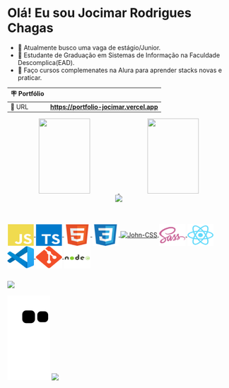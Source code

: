# Olá! Eu sou Jocimar Rodrigues Chagas


- 🔭 Atualmente busco uma vaga de estágio/Junior.
- 🌱 Estudante de Graduação em Sistemas de Informação na Faculdade Descomplica(EAD).
- 🍷 Faço cursos complemenates na Alura para aprender stacks novas e praticar.

| 🪧  Portfólio |     |
| -------------- | --- |
| 🚀 URL         | **https://portfolio-jocimar.vercel.app** |


<div align="center">
  <a href="https://github.com/JocimarRodrigues">
  <img height="170px" img width="48%" src="https://github-readme-stats-git-masterrstaa-rickstaa.vercel.app/api?username=jocimarrodrigues&show_icons=true&theme=dracula&include_all_commits=true&count_private=true"/>
  <img height="170px" img width="48%" src="https://github-readme-stats-git-masterrstaa-rickstaa.vercel.app/api/top-langs/?username=JocimarRodrigues&layout=compact&langs_count=7&theme=dracula"/>
  <img src="https://github-readme-streak-stats.herokuapp.com?user=JocimarRodrigues&theme=dracula" />
</div>
  
                                                            


##
  
  <div style="display: inline_block"><br>
  <img align="center" alt="John-Js" height="50" width="60" src="https://raw.githubusercontent.com/devicons/devicon/master/icons/javascript/javascript-plain.svg">
  <img align="center" alt="John-Js" height="50" width="60" src="https://github.com/devicons/devicon/blob/master/icons/typescript/typescript-original.svg">
  <img align="center" alt="John-HTML" height="50" width="60" src="https://raw.githubusercontent.com/devicons/devicon/master/icons/html5/html5-original.svg">
  <img align="center" alt="John-CSS" height="50" width="60" src="https://raw.githubusercontent.com/devicons/devicon/master/icons/css3/css3-original.svg">
  <img align="center" alt="John-CSS" height="50" width="60" src="https://cdn.jsdelivr.net/gh/devicons/devicon/icons/java/java-original-wordmark.svg">
  <img align="center" alt="John-CSS" height="50" width="60" src="https://raw.githubusercontent.com/devicons/devicon/1119b9f84c0290e0f0b38982099a2bd027a48bf1/icons/sass/sass-original.svg">
  <img align="center" alt="John-CSS" height="50" width="60" src="https://raw.githubusercontent.com/devicons/devicon/1119b9f84c0290e0f0b38982099a2bd027a48bf1/icons/react/react-original.svg">
  <img align="center" alt="John-CSS" height="50" width="60" src="https://github.com/devicons/devicon/blob/master/icons/vscode/vscode-original.svg">
  <img align="center" alt="John-CSS" height="50" width="60" src="https://raw.githubusercontent.com/devicons/devicon/1119b9f84c0290e0f0b38982099a2bd027a48bf1/icons/git/git-original.svg">
  <img align="center" alt="John-CSS" height="50" width="60" src="https://github.com/devicons/devicon/blob/master/icons/nodejs/nodejs-original-wordmark.svg">
    

   
    
  
    
    


</div>
  
##
  
  <div> 
  <a href="https://www.linkedin.com/in/jocimar-rodrigues-chagas-a146a5254/" target="_blank"><img src="https://img.shields.io/badge/-LinkedIn-%230077B5?style=for-the-badge&logo=linkedin&logoColor=white" target="_blank"></a> 
 
 
</div>
  
![snake gif](https://github.com/JocimarRodrigues/JocimarRodrigues/blob/output/github-contribution-grid-snake.svg)
<img src="https://media.tenor.com/3bTxZ4HdrysAAAAC/pixels-neon.gif">
